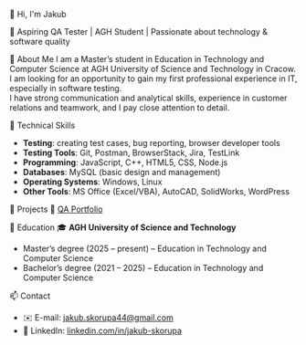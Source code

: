 👋 Hi, I'm Jakub 

🎯 Aspiring QA Tester | AGH Student | Passionate about technology & software quality  

🔹 About Me
I am a Master’s student in Education in Technology and Computer Science at AGH University of Science and Technology in Cracow.  
I am looking for an opportunity to gain my first professional experience in IT, especially in software testing.  
I have strong communication and analytical skills, experience in customer relations and teamwork, and I pay close attention to detail.  

🔹 Technical Skills
- **Testing**: creating test cases, bug reporting, browser developer tools  
- **Testing Tools**: Git, Postman, BrowserStack, Jira, TestLink  
- **Programming**: JavaScript, C++, HTML5, CSS, Node.js  
- **Databases**: MySQL (basic design and management)  
- **Operating Systems**: Windows, Linux  
- **Other Tools**: MS Office (Excel/VBA), AutoCAD, SolidWorks, WordPress  

🔹 Projects
📂 [QA Portfolio](https://github.com/jakub-skorupa/qa-portfolio) 

🔹 Education
🎓 **AGH University of Science and Technology**  
- Master’s degree (2025 – present) – Education in Technology and Computer Science  
- Bachelor’s degree (2021 – 2025) – Education in Technology and Computer Science  

📫 Contact
- ✉️ E-mail: jakub.skorupa44@gmail.com  
- 🔗 LinkedIn: [linkedin.com/in/jakub-skorupa](https://www.linkedin.com/in/jakub-skorupa-6b6546316)  
